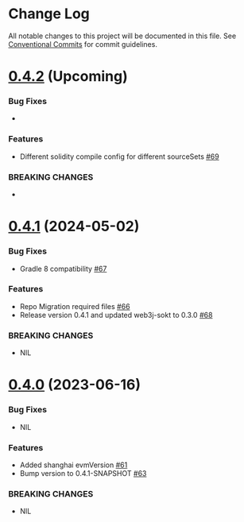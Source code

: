 # Change Log

All notable changes to this project will be documented in this file.
See [Conventional Commits](https://conventionalcommits.org) for commit guidelines.

# [0.4.2]() (Upcoming)

### Bug Fixes

* 

### Features

* Different solidity compile config for different sourceSets [#69](https://github.com/hyperledger/web3j-solidity-gradle-plugin/pull/69)

### BREAKING CHANGES

* 

# [0.4.1](https://github.com/web3j/solidity-gradle-plugin/releases/tag/v0.4.1) (2024-05-02)

### Bug Fixes

* Gradle 8 compatibility [#67](https://github.com/hyperledger/web3j-solidity-gradle-plugin/pull/67)

### Features

* Repo Migration required files [#66](https://github.com/hyperledger/web3j-solidity-gradle-plugin/pull/66)
* Release version 0.4.1 and updated web3j-sokt to 0.3.0 [#68](https://github.com/web3j/solidity-gradle-plugin/pull/68)

### BREAKING CHANGES

* NIL

# [0.4.0](https://github.com/web3j/solidity-gradle-plugin/releases/tag/v0.4.0) (2023-06-16)

### Bug Fixes

* NIL

### Features

* Added shanghai evmVersion [#61](https://github.com/web3j/solidity-gradle-plugin/pull/61)
* Bump version to 0.4.1-SNAPSHOT [#63](https://github.com/web3j/solidity-gradle-plugin/pull/63)

### BREAKING CHANGES

* NIL
